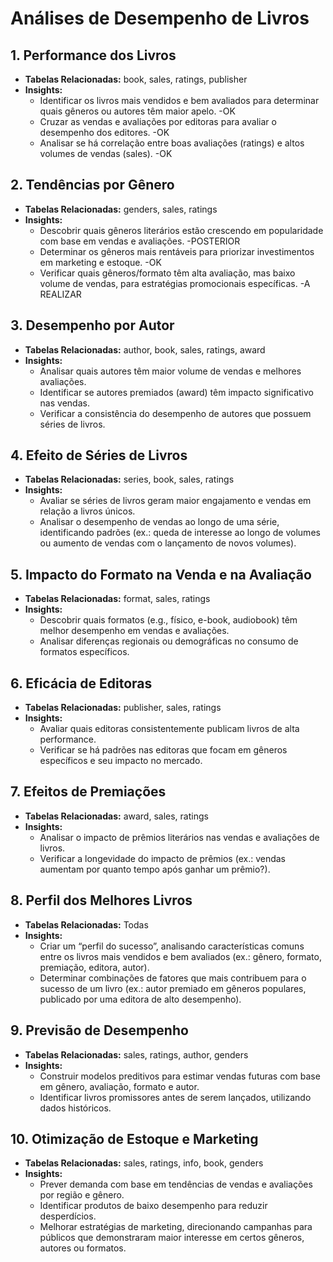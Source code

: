 # Análises de Desempenho de Livros

## 1. Performance dos Livros
- **Tabelas Relacionadas:** book, sales, ratings, publisher 
- **Insights:**
  - Identificar os livros mais vendidos e bem avaliados para determinar quais gêneros ou autores têm maior apelo.  -OK
  - Cruzar as vendas e avaliações por editoras para avaliar o desempenho dos editores.                             -OK
  - Analisar se há correlação entre boas avaliações (ratings) e altos volumes de vendas (sales).                   -OK

## 2. Tendências por Gênero
- **Tabelas Relacionadas:** genders, sales, ratings
- **Insights:**
  - Descobrir quais gêneros literários estão crescendo em popularidade com base em vendas e avaliações.                 -POSTERIOR
  - Determinar os gêneros mais rentáveis para priorizar investimentos em marketing e estoque.                           -OK
  - Verificar quais gêneros/formato têm alta avaliação, mas baixo volume de vendas, para estratégias promocionais específicas.  -A REALIZAR

## 3. Desempenho por Autor
- **Tabelas Relacionadas:** author, book, sales, ratings, award
- **Insights:**
  - Analisar quais autores têm maior volume de vendas e melhores avaliações.
  - Identificar se autores premiados (award) têm impacto significativo nas vendas.
  - Verificar a consistência do desempenho de autores que possuem séries de livros.

## 4. Efeito de Séries de Livros
- **Tabelas Relacionadas:** series, book, sales, ratings
- **Insights:**
  - Avaliar se séries de livros geram maior engajamento e vendas em relação a livros únicos.
  - Analisar o desempenho de vendas ao longo de uma série, identificando padrões (ex.: queda de interesse ao longo de volumes ou aumento de vendas com o lançamento de novos volumes).

## 5. Impacto do Formato na Venda e na Avaliação
- **Tabelas Relacionadas:** format, sales, ratings
- **Insights:**
  - Descobrir quais formatos (e.g., físico, e-book, audiobook) têm melhor desempenho em vendas e avaliações.
  - Analisar diferenças regionais ou demográficas no consumo de formatos específicos.

## 6. Eficácia de Editoras
- **Tabelas Relacionadas:** publisher, sales, ratings
- **Insights:**
  - Avaliar quais editoras consistentemente publicam livros de alta performance.
  - Verificar se há padrões nas editoras que focam em gêneros específicos e seu impacto no mercado.

## 7. Efeitos de Premiações
- **Tabelas Relacionadas:** award, sales, ratings
- **Insights:**
  - Analisar o impacto de prêmios literários nas vendas e avaliações de livros.
  - Verificar a longevidade do impacto de prêmios (ex.: vendas aumentam por quanto tempo após ganhar um prêmio?).

## 8. Perfil dos Melhores Livros
- **Tabelas Relacionadas:** Todas
- **Insights:**
  - Criar um “perfil do sucesso”, analisando características comuns entre os livros mais vendidos e bem avaliados (ex.: gênero, formato, premiação, editora, autor).
  - Determinar combinações de fatores que mais contribuem para o sucesso de um livro (ex.: autor premiado em gêneros populares, publicado por uma editora de alto desempenho).

## 9. Previsão de Desempenho
- **Tabelas Relacionadas:** sales, ratings, author, genders
- **Insights:**
  - Construir modelos preditivos para estimar vendas futuras com base em gênero, avaliação, formato e autor.
  - Identificar livros promissores antes de serem lançados, utilizando dados históricos.

## 10. Otimização de Estoque e Marketing
- **Tabelas Relacionadas:** sales, ratings, info, book, genders
- **Insights:**
  - Prever demanda com base em tendências de vendas e avaliações por região e gênero.
  - Identificar produtos de baixo desempenho para reduzir desperdícios.
  - Melhorar estratégias de marketing, direcionando campanhas para públicos que demonstraram maior interesse em certos gêneros, autores ou formatos.

